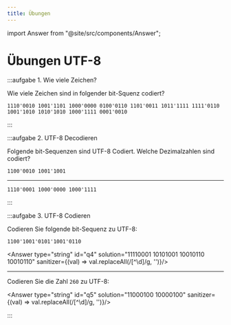 ```yaml
---
title: Übungen
---
```


import Answer from "@site/src/components/Answer";

# Übungen UTF-8

:::aufgabe 1. Wie viele Zeichen?

Wie viele Zeichen sind in folgender bit-Squenz codiert?

```
1110'0010 1001'1101 1000'0000 0100'0110 1101'0011 1011'1111 1111'0110 1001'1010 1010'1010 1000'1111 0001'0010
```

<Answer type="string" id="q1" solution="5"/>

:::

:::aufgabe 2. UTF-8 Decodieren

Folgende bit-Sequenzen sind UTF-8 Codiert. Welche Dezimalzahlen sind codiert?

```
1100'0010 1001'1001
```
<Answer type="string" id="q2" solution="153"/>

---

```
1110'0001 1000'0000 1000'1111
```

<Answer type="string" id="q3" solution="4111"/>

:::


:::aufgabe 3. UTF-8 Codieren

Codieren Sie folgende bit-Sequenz zu UTF-8:

```
1100'1001'0101'1001'0110
```

<Answer type="string" id="q4" solution="11110001 10101001 10010110 10010110" sanitizer={(val) => val.replaceAll(/[^\d]/g, '')}/>

---

Codieren Sie die Zahl `260` zu UTF-8:

<Answer type="string" id="q5" solution="11000100 10000100" sanitizer={(val) => val.replaceAll(/[^\d]/g, '')}/>

:::
